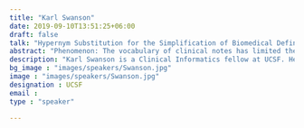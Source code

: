 ```yaml
---
title: "Karl Swanson"
date: 2019-09-10T13:51:25+06:00
draft: false
talk: "Hypernym Substitution for the Simplification of Biomedical Definitions"
abstract: "Phenomenon: The vocabulary of clinical notes has limited the OpenNotes endeavor to increase transparency and engage patients. We are developing a pipeline to bridge this gap between medical record availability and comprehension. We used three approaches to perform hypernym substitution for words and word phrases considered complex and biomedical. Approach 1: The first approach used a combination of NLP models plus programmatic rules to perform the task of complex biomedical word and word phrase identification and substitution, respectively. For identification, we used a seq2seq model that performs complex word identification and a model for named entity recognition of biomedical terms. If a word or word phrase satisfies the condition of being both complicated and biomedical, it is then substituted for an N-gram matched hypernym within our custom hypernymy tree. Approach 2 and 3: We fine-tuned two models, T5 and GPT-J, with input as a biomedical definition, and the gold-standard output is a biomedical definition with manual hypernym substitutions.  We applied our approaches to 1,000 randomly sampled biomedical definitions in the Unified Medical Language System (UMLS). Readability metrics, Flesch-Kincaid (FK) Score, FK Grade, Automated Readability Index (ARI), and Gunning-Fog Index (GFI), were evaluated for T-tests were evaluated for preprocessed and post-processed definitions. All approaches showed an increase in FK score and a reduction in required grade by index. The NLP plus programmatic approach and GPT approach showed the most improvement in score and reduction in required reading grade level by index. These showed an average grade level reduction from preprocessed definitions as collegiate, or higher, to a late grammar school or early high school reading level on average. Despite the improvement in readability metrics for the NLP plus programmatic approach, it was apparent that the qualitative understandability of the output was poor for human readers. The GPT approach did not suffer this qualitative loss. Our next steps include evaluating these two approaches with the Measure of Textual Lexical Diversity and the Mean Dependency Distance for syntactic complexity. We hypothesize that differences in these metrics between approaches may explain the differences in human understandability. After completing this work, we will pursue human validation studies for the entire pipeline."
description: "Karl Swanson is a Clinical Informatics fellow at UCSF. He was trained during residency in internal medicine and works as a hospitalist during his clinical time at UCSF medical center. Prior to starting his medical training he completed a Master of Science in computational biology and has since continued to work on data science adjacent projects. His interest now lies in developing, applying and researching natural language tools in the clinical and public health domains. "
bg_image : "images/speakers/Swanson.jpg"
image : "images/speakers/Swanson.jpg"
designation : UCSF
email : 
type : "speaker"

---
```


